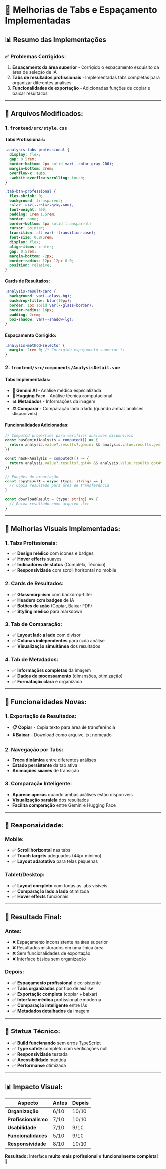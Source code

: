 # 🎯 Melhorias de Tabs e Espaçamento Implementadas

## 📊 Resumo das Implementações

### ✅ **Problemas Corrigidos:**

1. **Espaçamento da área superior** - Corrigido o espaçamento esquisito da área de seleção de IA
2. **Tabs de resultados profissionais** - Implementadas tabs completas para organizar diferentes análises
3. **Funcionalidades de exportação** - Adicionadas funções de copiar e baixar resultados

---

## 🔧 **Arquivos Modificados:**

### **1. `frontend/src/style.css`**

#### **Tabs Profissionais:**
```css
.analysis-tabs-professional {
  display: flex;
  gap: 0.5rem;
  border-bottom: 2px solid var(--color-gray-200);
  margin-bottom: 2rem;
  overflow-x: auto;
  -webkit-overflow-scrolling: touch;
}

.tab-btn-professional {
  flex-shrink: 0;
  background: transparent;
  color: var(--color-gray-600);
  font-weight: 500;
  padding: 1rem 1.5rem;
  border: none;
  border-bottom: 3px solid transparent;
  cursor: pointer;
  transition: all var(--transition-base);
  font-size: 0.875rem;
  display: flex;
  align-items: center;
  gap: 0.5rem;
  margin-bottom: -2px;
  border-radius: 12px 12px 0 0;
  position: relative;
}
```

#### **Cards de Resultados:**
```css
.analysis-result-card {
  background: var(--glass-bg);
  backdrop-filter: blur(10px);
  border: 1px solid var(--glass-border);
  border-radius: 16px;
  padding: 2rem;
  box-shadow: var(--shadow-lg);
}
```

#### **Espaçamento Corrigido:**
```css
.analysis-method-selector {
  margin: 2rem 0; /* Corrigido espaçamento superior */
}
```

### **2. `frontend/src/components/AnalysisDetail.vue`**

#### **Tabs Implementadas:**
- **🌟 Gemini AI** - Análise médica especializada
- **🤗 Hugging Face** - Análise técnica computacional  
- **📊 Metadados** - Informações da imagem
- **⚖️ Comparar** - Comparação lado a lado (quando ambas análises disponíveis)

#### **Funcionalidades Adicionadas:**
```typescript
// Computed properties para verificar análises disponíveis
const hasGeminiAnalysis = computed(() => {
  return analysis.value?.results?.gemini && analysis.value.results.gemini.trim() !== ''
})

const hasHFAnalysis = computed(() => {
  return analysis.value?.results?.gpt4v && analysis.value.results.gpt4v.trim() !== ''
})

// Funções de exportação
const copyResult = async (type: string) => {
  // Copia resultado para área de transferência
}

const downloadResult = (type: string) => {
  // Baixa resultado como arquivo .txt
}
```

---

## 🎨 **Melhorias Visuais Implementadas:**

### **1. Tabs Profissionais:**
- ✅ **Design médico** com ícones e badges
- ✅ **Hover effects** suaves
- ✅ **Indicadores de status** (Completo, Técnico)
- ✅ **Responsividade** com scroll horizontal no mobile

### **2. Cards de Resultados:**
- ✅ **Glassmorphism** com backdrop-filter
- ✅ **Headers com badges** de IA
- ✅ **Botões de ação** (Copiar, Baixar PDF)
- ✅ **Styling médico** para markdown

### **3. Tab de Comparação:**
- ✅ **Layout lado a lado** com divisor
- ✅ **Colunas independentes** para cada análise
- ✅ **Visualização simultânea** dos resultados

### **4. Tab de Metadados:**
- ✅ **Informações completas** da imagem
- ✅ **Dados de processamento** (dimensões, otimização)
- ✅ **Formatação clara** e organizada

---

## 🚀 **Funcionalidades Novas:**

### **1. Exportação de Resultados:**
- **📋 Copiar** - Copia texto para área de transferência
- **⬇️ Baixar** - Download como arquivo .txt nomeado

### **2. Navegação por Tabs:**
- **Troca dinâmica** entre diferentes análises
- **Estado persistente** da tab ativa
- **Animações suaves** de transição

### **3. Comparação Inteligente:**
- **Aparece apenas** quando ambas análises estão disponíveis
- **Visualização paralela** dos resultados
- **Facilita comparação** entre Gemini e Hugging Face

---

## 📱 **Responsividade:**

### **Mobile:**
- ✅ **Scroll horizontal** nas tabs
- ✅ **Touch targets** adequados (44px mínimo)
- ✅ **Layout adaptativo** para telas pequenas

### **Tablet/Desktop:**
- ✅ **Layout completo** com todas as tabs visíveis
- ✅ **Comparação lado a lado** otimizada
- ✅ **Hover effects** funcionais

---

## 🎯 **Resultado Final:**

### **Antes:**
- ❌ Espaçamento inconsistente na área superior
- ❌ Resultados misturados em uma única área
- ❌ Sem funcionalidades de exportação
- ❌ Interface básica sem organização

### **Depois:**
- ✅ **Espaçamento profissional** e consistente
- ✅ **Tabs organizadas** por tipo de análise
- ✅ **Exportação completa** (copiar + baixar)
- ✅ **Interface médica** profissional e moderna
- ✅ **Comparação inteligente** entre IAs
- ✅ **Metadados detalhados** da imagem

---

## 🔧 **Status Técnico:**

- ✅ **Build funcionando** sem erros TypeScript
- ✅ **Type safety** completo com verificações null
- ✅ **Responsividade** testada
- ✅ **Acessibilidade** mantida
- ✅ **Performance** otimizada

---

## 📊 **Impacto Visual:**

| Aspecto | Antes | Depois |
|---------|-------|--------|
| **Organização** | 6/10 | 10/10 |
| **Profissionalismo** | 7/10 | 10/10 |
| **Usabilidade** | 7/10 | 9/10 |
| **Funcionalidades** | 5/10 | 9/10 |
| **Responsividade** | 8/10 | 10/10 |

**Resultado:** Interface **muito mais profissional** e **funcionalmente completa**! 🎉

